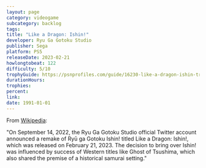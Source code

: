 ```yaml
---
layout: page
category: videogame
subcategory: backlog
tags:
title: "Like a Dragon: Ishin!"
developer: Ryu Ga Gotoku Studio
publisher: Sega
platform: PS5
releaseDate: 2023-02-21
howlongtobeat: 122
difficulty: 5/10
trophyGuide: https://psnprofiles.com/guide/16230-like-a-dragon-ishin-trophy-guide
durationHours:
trophies:
percent:
link:
date: 1991-01-01
---
```


From [Wikipedia](https://en.wikipedia.org/wiki/Like_a_Dragon:_Ishin!#Remake):

"On September 14, 2022, the Ryu Ga Gotoku Studio official Twitter account announced a remake of Ryū ga Gotoku Ishin! titled Like a Dragon: Ishin!, which was released on February 21, 2023. The decision to bring over Ishin! was influenced by success of Western titles like Ghost of Tsushima, which also shared the premise of a historical samurai setting."

